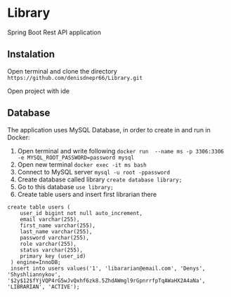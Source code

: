 # Library
Spring Boot Rest API application 

## Instalation
Open terminal and clone the directory
```https://github.com/denisdnepr66/Library.git```

Open project with ide

## Database

The application uses MySQL Database, in order to create in and run in Docker:
1. Open terminal and write following
```docker run  --name ms -p 3306:3306 -e MYSQL_ROOT_PASSWORD=password mysql```
2. Open new terminal
```docker exec -it ms bash```
3. Connect to MySQL server
```mysql -u root -ppassword```
4. Create database called library
```create database library;```
5. Go to this database
```use library;```
6. Create table users and insert first librarian there

```
create table users (
    user_id bigint not null auto_increment,
    email varchar(255),
    first_name varchar(255),
    last_name varchar(255),
    password varchar(255),
    role varchar(255),
    status varchar(255),
    primary key (user_id)
 ) engine=InnoDB;
 insert into users values('1', 'libararian@email.com', 'Denys', 'Shyshliannykov', '$2y$12$fYjVQP4rG5wJvQxhf6zk8.5ZhdAWmgl9rGpnrrfpTqAWaHX2A4aNa', 'LIBRARIAN', 'ACTIVE');
 ```
